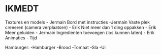# IKMEDT

Textures en models - Jermain
Bord met instructies -Jermain
Vaste plek creeeren (camera verplaatsen) - Erik
Niet meer dan 1 ding oppakken - Erik
Meer geluiden - Jermain
Ingredienten toevoegen (los kunnen laten) - Erik
Animaties - Tijd

Hamburger: 
-Hamburger
-Brood
-Tomaat
-Sla
-Ui